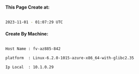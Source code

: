 
   
#### This Page Create at:

```bash

2023-11-01 - 01:07:29 UTC

```

#### Create By Machine:

```bash

Host Name : fv-az885-842

platform  : Linux-6.2.0-1015-azure-x86_64-with-glibc2.35

Ip Local  : 10.1.0.29

```


